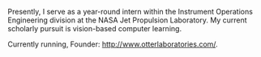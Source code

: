 Presently, I serve as a year-round intern within the Instrument Operations Engineering division at the NASA Jet Propulsion Laboratory. My current scholarly pursuit is vision-based computer learning.

Currently running, Founder: http://www.otterlaboratories.com/.

